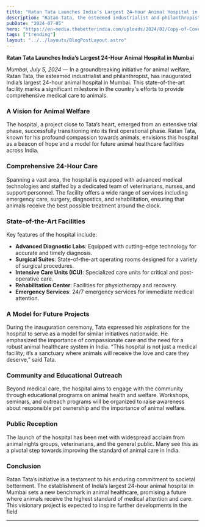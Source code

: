```yaml
---
title: "Ratan Tata Launches India’s Largest 24-Hour Animal Hospital in Mumbai"
description: "Ratan Tata, the esteemed industrialist and philanthropist, has inaugurated India’s largest 24-hour animal hospital in Mumbai."
pubDate: "2024-07-05"
hero: "https://en-media.thebetterindia.com/uploads/2024/02/Copy-of-Cover-image-12-1708004175.jpg"
tags: ["trending"]
layout: "../../layouts/BlogPostLayout.astro"
---
```

**Ratan Tata Launches India’s Largest 24-Hour Animal Hospital in Mumbai**

*Mumbai, July 5, 2024* — In a groundbreaking initiative for animal welfare, Ratan Tata, the esteemed industrialist and philanthropist, has inaugurated India’s largest 24-hour animal hospital in Mumbai. This state-of-the-art facility marks a significant milestone in the country's efforts to provide comprehensive medical care to animals.

### A Vision for Animal Welfare

The hospital, a project close to Tata’s heart, emerged from an extensive trial phase, successfully transitioning into its first operational phase. Ratan Tata, known for his profound compassion towards animals, envisions this hospital as a beacon of hope and a model for future animal healthcare facilities across India.

### Comprehensive 24-Hour Care

Spanning a vast area, the hospital is equipped with advanced medical technologies and staffed by a dedicated team of veterinarians, nurses, and support personnel. The facility offers a wide range of services including emergency care, surgery, diagnostics, and rehabilitation, ensuring that animals receive the best possible treatment around the clock.

### State-of-the-Art Facilities

Key features of the hospital include:

- **Advanced Diagnostic Labs**: Equipped with cutting-edge technology for accurate and timely diagnosis.
- **Surgical Suites**: State-of-the-art operating rooms designed for a variety of surgical procedures.
- **Intensive Care Units (ICU)**: Specialized care units for critical and post-operative care.
- **Rehabilitation Center**: Facilities for physiotherapy and recovery.
- **Emergency Services**: 24/7 emergency services for immediate medical attention.

### A Model for Future Projects

During the inauguration ceremony, Tata expressed his aspirations for the hospital to serve as a model for similar initiatives nationwide. He emphasized the importance of compassionate care and the need for a robust animal healthcare system in India. “This hospital is not just a medical facility; it’s a sanctuary where animals will receive the love and care they deserve,” said Tata.

### Community and Educational Outreach

Beyond medical care, the hospital aims to engage with the community through educational programs on animal health and welfare. Workshops, seminars, and outreach programs will be organized to raise awareness about responsible pet ownership and the importance of animal welfare.

### Public Reception

The launch of the hospital has been met with widespread acclaim from animal rights groups, veterinarians, and the general public. Many see this as a pivotal step towards improving the standard of animal care in India.

### Conclusion

Ratan Tata’s initiative is a testament to his enduring commitment to societal betterment. The establishment of India’s largest 24-hour animal hospital in Mumbai sets a new benchmark in animal healthcare, promising a future where animals receive the highest standard of medical attention and care. This visionary project is expected to inspire further developments in the field

---